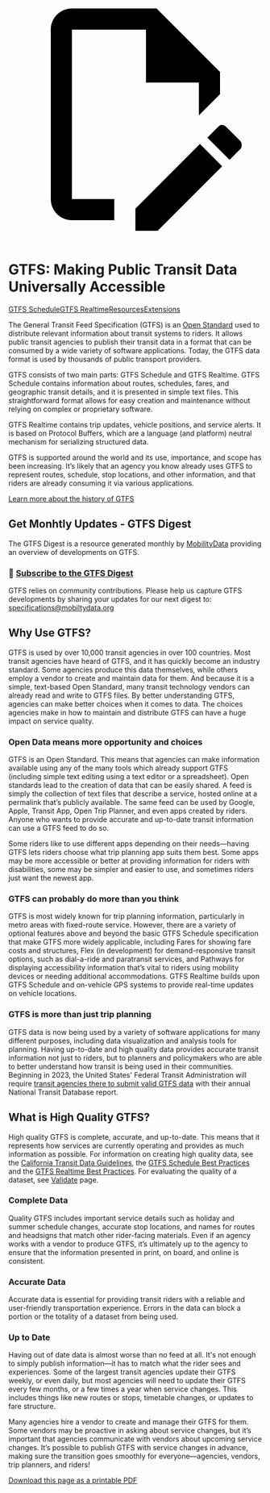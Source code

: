 <a class="pencil-link" href="https://github.com/MobilityData/gtfs.org/edit/main/docs/index.md" title="Edit this page" target="_blank">
    <svg class="pencil" xmlns="http://www.w3.org/2000/svg" viewBox="0 0 24 24"><path d="M10 20H6V4h7v5h5v3.1l2-2V8l-6-6H6c-1.1 0-2 .9-2 2v16c0 1.1.9 2 2 2h4v-2m10.2-7c.1 0 .3.1.4.2l1.3 1.3c.2.2.2.6 0 .8l-1 1-2.1-2.1 1-1c.1-.1.2-.2.4-.2m0 3.9L14.1 23H12v-2.1l6.1-6.1 2.1 2.1Z"></path></svg>
  </a>
  
# GTFS: Making Public Transit Data Universally Accessible 

<div class="landing-page">
    <a class="button" href="schedule">GTFS Schedule</a><a class="button" href="realtime">GTFS Realtime</a><a class="button" href="resources">Resources</a><a class="button" href="extensions">Extensions</a>
</div>

The General Transit Feed Specification (GTFS) is an [Open Standard](https://www.interoperablemobility.org/definitions/#open_standard) used to distribute relevant information about transit systems to riders. It allows public transit agencies to publish their transit data in a format that can be consumed by a wide variety of software applications. Today, the GTFS data format is used by thousands of public transport providers.

GTFS consists of two main parts: GTFS Schedule and GTFS Realtime. GTFS Schedule contains information about routes, schedules, fares, and geographic transit details, and it is presented in simple text files. This straightforward format allows for easy creation and maintenance without relying on complex or proprietary software.

GTFS Realtime contains trip updates, vehicle positions, and service alerts. It is based on Protocol Buffers, which are a language (and platform) neutral mechanism for serializing structured data.

GTFS is supported around the world and its use, importance, and scope has been increasing. It’s likely that an agency you know already uses GTFS to represent routes, schedule, stop locations, and other information, and that riders are already consuming it via various applications.

[Learn more about the history of GTFS](background.md)

## Get Monhtly Updates - GTFS Digest
The GTFS Digest is a resource generated monthly by [MobilityData](https://mobilitydata.org/) providing an overview of developments on GTFS. 

### **🔔 [Subscribe to the GTFS Digest](https://groups.google.com/g/gtfs-digest)**

GTFS relies on community contributions. Please help us capture GTFS developments by sharing your updates for our next digest to: [specifications@mobiltydata.org](mailto:specifications@mobiltydata.org)


## Why Use GTFS?

GTFS is used by over 10,000 transit agencies in over 100 countries. Most transit agencies have heard of GTFS, and it has quickly become an industry standard. Some agencies produce this data themselves, while others employ a vendor to create and maintain data for them. And because it is a simple, text-based Open Standard, many transit technology vendors can already read and write to GTFS files. By better understanding GTFS, agencies can make better choices when it comes to data. The choices agencies make in how to maintain and distribute GTFS can have a huge impact on service quality. 

### Open Data means more opportunity and choices

GTFS is an Open Standard. This means that agencies can make information available using any of the many tools which already support GTFS (including simple text editing using a text editor or a spreadsheet). Open standards lead to the creation of data that can be easily shared. A feed is simply the collection of text files that describe a service, hosted online at a permalink that’s publicly available. The same feed can be used by Google, Apple, Transit App, Open Trip Planner, and even apps created by riders. Anyone who wants to provide accurate and up-to-date transit information can use a GTFS feed to do so. 

Some riders like to use different apps depending on their needs—having GTFS lets riders choose what trip planning app suits them best. Some apps may be more accessible or better at providing information for riders with disabilities, some may be simpler and easier to use, and sometimes riders just want the newest app.

### GTFS can probably do more than you think

GTFS is most widely known for trip planning information, particularly in metro areas with fixed-route service. However, there are a variety of optional features above and beyond the basic GTFS Schedule specification that make GTFS more widely applicable, including Fares for showing fare costs and structures, Flex (in development) for demand-responsive transit options, such as dial-a-ride and paratransit services, and Pathways for displaying accessibility information that’s vital to riders using mobility devices or needing additional accommodations. GTFS Realtime builds upon GTFS Schedule and on-vehicle GPS systems to provide real-time updates on vehicle locations.

### GTFS is more than just trip planning

GTFS data is now being used by a variety of software applications for many different purposes, including data visualization and analysis tools for planning. Having up-to-date and high quality data provides accurate transit information not just to riders, but to planners and policymakers who are able to better understand how transit is being used in their communities. Beginning in 2023, the United States' Federal Transit Administration will require [transit agencies there to submit valid GTFS data](https://www.federalregister.gov/documents/2023/03/03/2023-04379/national-transit-database-reporting-changes-and-clarifications) with their annual National Transit Database report.

## What is High Quality GTFS?

High quality GTFS is complete, accurate, and up-to-date. This means that it represents how services are currently operating and provides as much information as possible.
For information on creating high quality data, see the [California Transit Data Guidelines](https://dot.ca.gov/cal-itp/california-transit-data-guidelines), the [GTFS Schedule Best Practices](https://gtfs.org/schedule/best-practices/) and the [GTFS Realtime Best Practices](https://gtfs.org/realtime/best-practices/).
For evaluating the quality of a dataset, see [Validate](https://gtfs.org/schedule/validate/) page.

### Complete Data

Quality GTFS includes important service details such as holiday and summer schedule changes, accurate stop locations, and names for routes and headsigns that match other rider-facing materials. Even if an agency works with a vendor to produce GTFS, it’s ultimately up to the agency to ensure that the information presented in print, on board, and online is consistent.

### Accurate Data

Accurate data is essential for providing transit riders with a reliable and user-friendly transportation experience. Errors in the data can block a portion or the totality of a dataset from being used. 

### Up to Date

Having out of date data is almost worse than no feed at all. It's not enough to simply publish information—it has to match what the rider sees and experiences. Some of the largest transit agencies update their GTFS weekly, or even daily, but most agencies will need to update their GTFS every few months, or a few times a year when service changes. This includes things like new routes or stops, timetable changes, or updates to fare structure.
 
Many agencies hire a vendor to create and manage their GTFS for them. Some vendors may be proactive in asking about service changes, but it’s important that agencies communicate with vendors about upcoming service changes. It’s possible to publish GTFS with service changes in advance, making sure the transition goes smoothly for everyone—agencies, vendors, trip planners, and riders!

[Download this page as a printable PDF](https://share.mobilitydata.org/gtfs-intro-doc)
